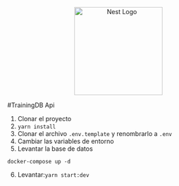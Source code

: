 <p align="center">
  <a href="http://nestjs.com/" target="blank"><img src="https://nestjs.com/img/logo-small.svg" width="200" alt="Nest Logo" /></a>
</p>

#TrainingDB Api

1. Clonar el proyecto
2. `yarn install `
3. Clonar el archivo `.env.template` y renombrarlo a `.env `
4. Cambiar las variables de entorno
5. Levantar la base de datos

```
docker-compose up -d
```

6. Levantar:`yarn start:dev `
